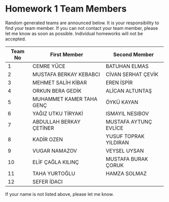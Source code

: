 # Homework 1 Team Members

Random generated teams are announced below. It is your responsibility to find your team member.
If you can not contact your team member, please let me know as soon as possible. Individual homeworks will not be accepted.

| Team No 	| First Member          	|   Second Member       |
|---------	|-------------------------	|-----------------
| 1       	|CEMRE YÜCE	|BATUHAN ELMAS
| 2       	|MUSTAFA BERKAY KEBABCI	|CİVAN SERHAT ÇEVİK
| 3       	|MEHMET SALİH KİBAR	|EREN İSPİR
| 4       	|ORKUN BERA GEDİK	|ALİCAN ALTUNTAŞ
| 5       	|MUHAMMET KAMER TAHA GENÇ	|ÖYKÜ KAYAN
| 6       	|YAĞIZ UTKU TİRYAKİ	|ISMAYIL NESIBOV
| 7       	|ABDULLAH BERKAY ÇETİNER	|MUSTAFA AYTUNÇ EVLİCE
| 8       	|KADİR OZEN	|YUSUF TOPRAK YILDIRAN
| 9		|VUGAR NAMAZOV	|VEYSEL UYSAN
| 10		|ELİF ÇAĞLA KILINÇ	|MUSTAFA BURAK ÇORUK
| 11		|TAHA	YURTOĞLU	|HAMZA SOLMAZ
| 12		|SEFER İDACI	

If your name is not listed above, please let me know.
